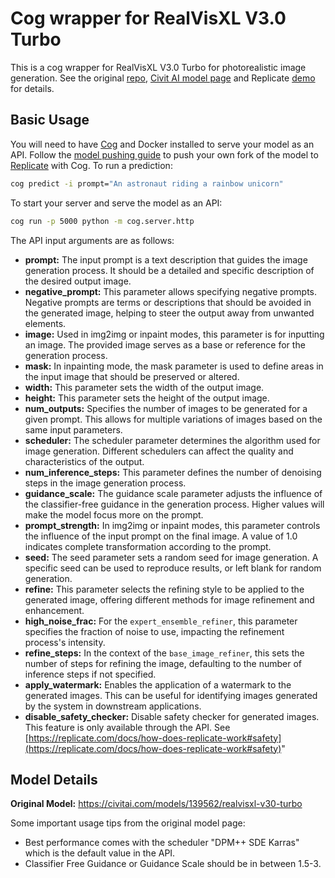 # Cog wrapper for RealVisXL V3.0 Turbo
This is a cog wrapper for RealVisXL V3.0 Turbo for photorealistic image generation. See the original [repo](https://huggingface.co/SG161222/RealVisXL_V3.0_Turbo), [Civit AI model page](https://civitai.com/models/139562?modelVersionId=272378) and Replicate [demo](https://replicate.com/adirik/realvisxl-v3.0-turbo) for details.


## Basic Usage
You will need to have [Cog](https://github.com/replicate/cog/blob/main/docs/getting-started-own-model.md) and Docker installed to serve your model as an API. Follow the [model pushing guide](https://replicate.com/docs/guides/push-a-model) to push your own fork of the model to [Replicate](https://replicate.com) with Cog. To run a prediction:

```bash
cog predict -i prompt="An astronaut riding a rainbow unicorn"
```

To start your server and serve the model as an API:
```bash
cog run -p 5000 python -m cog.server.http
```

The API input arguments are as follows:

- **prompt:** The input prompt is a text description that guides the image generation process. It should be a detailed and specific description of the desired output image.  
- **negative_prompt:** This parameter allows specifying negative prompts. Negative prompts are terms or descriptions that should be avoided in the generated image, helping to steer the output away from unwanted elements.  
- **image:** Used in img2img or inpaint modes, this parameter is for inputting an image. The provided image serves as a base or reference for the generation process.  
- **mask:** In inpainting mode, the mask parameter is used to define areas in the input image that should be preserved or altered.  
- **width:** This parameter sets the width of the output image.  
- **height:** This parameter sets the height of the output image.  
- **num_outputs:** Specifies the number of images to be generated for a given prompt. This allows for multiple variations of images based on the same input parameters.  
- **scheduler:** The scheduler parameter determines the algorithm used for image generation. Different schedulers can affect the quality and characteristics of the output.  
- **num_inference_steps:** This parameter defines the number of denoising steps in the image generation process.  
- **guidance_scale:** The guidance scale parameter adjusts the influence of the classifier-free guidance in the generation process. Higher values will make the model focus more on the prompt.  
- **prompt_strength:** In img2img or inpaint modes, this parameter controls the influence of the input prompt on the final image. A value of 1.0 indicates complete transformation according to the prompt.  
- **seed:** The seed parameter sets a random seed for image generation. A specific seed can be used to reproduce results, or left blank for random generation.  
- **refine:** This parameter selects the refining style to be applied to the generated image, offering different methods for image refinement and enhancement.  
- **high_noise_frac:** For the `expert_ensemble_refiner`, this parameter specifies the fraction of noise to use, impacting the refinement process's intensity.  
- **refine_steps:** In the context of the `base_image_refiner`, this sets the number of steps for refining the image, defaulting to the number of inference steps if not specified.  
- **apply_watermark:** Enables the application of a watermark to the generated images. This can be useful for identifying images generated by the system in downstream applications.  
- **disable_safety_checker:** Disable safety checker for generated images. This feature is only available through the API. See [https://replicate.com/docs/how-does-replicate-work#safety](https://replicate.com/docs/how-does-replicate-work#safety)"


## Model Details

**Original Model:** https://civitai.com/models/139562/realvisxl-v30-turbo

Some important usage tips from the original model page:

- Best performance comes with the scheduler "DPM++ SDE Karras" which is the default value in the API.
- Classifier Free Guidance or Guidance Scale should be in between 1.5-3.